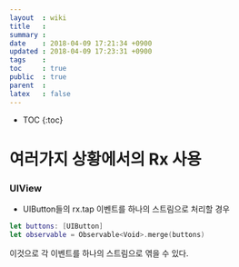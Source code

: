 ```yaml
---
layout  : wiki
title   : 
summary : 
date    : 2018-04-09 17:21:34 +0900
updated : 2018-04-09 17:23:31 +0900
tags    : 
toc     : true
public  : true
parent  : 
latex   : false
---
```

* TOC
{:toc}

# 여러가지 상황에서의 Rx 사용

### UIView

- UIButton들의 rx.tap 이벤트를 하나의 스트림으로 처리할 경우
~~~swift
let buttons: [UIButton]
let observable = Observable<Void>.merge(buttons)
~~~
이것으로 각 이벤트를 하나의 스트림으로 엮을 수 있다.
